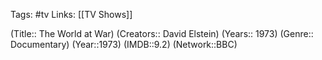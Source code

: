 Tags: #tv
Links: [[TV Shows]]

(Title:: The World at War)
(Creators:: David Elstein)
(Years:: 1973)
(Genre:: Documentary)
(Year::1973)
(IMDB::9.2)
(Network::BBC)











